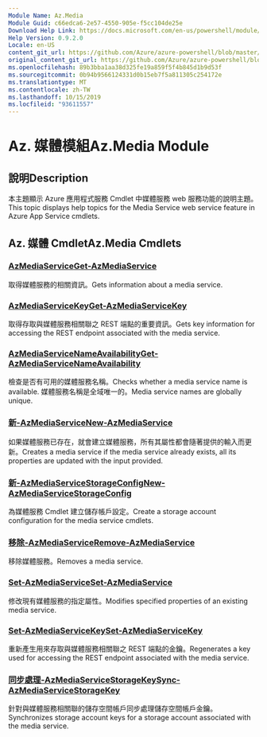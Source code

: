 ```yaml
---
Module Name: Az.Media
Module Guid: c66edca6-2e57-4550-905e-f5cc104de25e
Download Help Link: https://docs.microsoft.com/en-us/powershell/module/az.media
Help Version: 0.9.2.0
Locale: en-US
content_git_url: https://github.com/Azure/azure-powershell/blob/master/src/Media/Media/help/Az.Media.md
original_content_git_url: https://github.com/Azure/azure-powershell/blob/master/src/Media/Media/help/Az.Media.md
ms.openlocfilehash: 89b3bba1aa38d325fe19a859f5f4b845d1b9d53f
ms.sourcegitcommit: 0b94b9566124331d0b15eb7f5a811305c254172e
ms.translationtype: MT
ms.contentlocale: zh-TW
ms.lasthandoff: 10/15/2019
ms.locfileid: "93611557"
---
```

# <span data-ttu-id="cd7c2-101">Az. 媒體模組</span><span class="sxs-lookup"><span data-stu-id="cd7c2-101">Az.Media Module</span></span>
## <span data-ttu-id="cd7c2-102">說明</span><span class="sxs-lookup"><span data-stu-id="cd7c2-102">Description</span></span>
<span data-ttu-id="cd7c2-103">本主題顯示 Azure 應用程式服務 Cmdlet 中媒體服務 web 服務功能的說明主題。</span><span class="sxs-lookup"><span data-stu-id="cd7c2-103">This topic displays help topics for the Media Service web service feature in Azure App Service cmdlets.</span></span>

## <span data-ttu-id="cd7c2-104">Az. 媒體 Cmdlet</span><span class="sxs-lookup"><span data-stu-id="cd7c2-104">Az.Media Cmdlets</span></span>
### [<span data-ttu-id="cd7c2-105">AzMediaService</span><span class="sxs-lookup"><span data-stu-id="cd7c2-105">Get-AzMediaService</span></span>](Get-AzMediaService.md)
<span data-ttu-id="cd7c2-106">取得媒體服務的相關資訊。</span><span class="sxs-lookup"><span data-stu-id="cd7c2-106">Gets information about a media service.</span></span>

### [<span data-ttu-id="cd7c2-107">AzMediaServiceKey</span><span class="sxs-lookup"><span data-stu-id="cd7c2-107">Get-AzMediaServiceKey</span></span>](Get-AzMediaServiceKey.md)
<span data-ttu-id="cd7c2-108">取得存取與媒體服務相關聯之 REST 端點的重要資訊。</span><span class="sxs-lookup"><span data-stu-id="cd7c2-108">Gets key information for accessing the REST endpoint associated with the media service.</span></span>

### [<span data-ttu-id="cd7c2-109">AzMediaServiceNameAvailability</span><span class="sxs-lookup"><span data-stu-id="cd7c2-109">Get-AzMediaServiceNameAvailability</span></span>](Get-AzMediaServiceNameAvailability.md)
<span data-ttu-id="cd7c2-110">檢查是否有可用的媒體服務名稱。</span><span class="sxs-lookup"><span data-stu-id="cd7c2-110">Checks whether a media service name is available.</span></span>
<span data-ttu-id="cd7c2-111">媒體服務名稱是全域唯一的。</span><span class="sxs-lookup"><span data-stu-id="cd7c2-111">Media service names are globally unique.</span></span>

### [<span data-ttu-id="cd7c2-112">新-AzMediaService</span><span class="sxs-lookup"><span data-stu-id="cd7c2-112">New-AzMediaService</span></span>](New-AzMediaService.md)
<span data-ttu-id="cd7c2-113">如果媒體服務已存在，就會建立媒體服務，所有其屬性都會隨著提供的輸入而更新。</span><span class="sxs-lookup"><span data-stu-id="cd7c2-113">Creates a media service if the media service already exists, all its properties are updated with the input provided.</span></span>

### [<span data-ttu-id="cd7c2-114">新-AzMediaServiceStorageConfig</span><span class="sxs-lookup"><span data-stu-id="cd7c2-114">New-AzMediaServiceStorageConfig</span></span>](New-AzMediaServiceStorageConfig.md)
<span data-ttu-id="cd7c2-115">為媒體服務 Cmdlet 建立儲存帳戶設定。</span><span class="sxs-lookup"><span data-stu-id="cd7c2-115">Create a storage account configuration for the media service cmdlets.</span></span>

### [<span data-ttu-id="cd7c2-116">移除-AzMediaService</span><span class="sxs-lookup"><span data-stu-id="cd7c2-116">Remove-AzMediaService</span></span>](Remove-AzMediaService.md)
<span data-ttu-id="cd7c2-117">移除媒體服務。</span><span class="sxs-lookup"><span data-stu-id="cd7c2-117">Removes a media service.</span></span>

### [<span data-ttu-id="cd7c2-118">Set-AzMediaService</span><span class="sxs-lookup"><span data-stu-id="cd7c2-118">Set-AzMediaService</span></span>](Set-AzMediaService.md)
<span data-ttu-id="cd7c2-119">修改現有媒體服務的指定屬性。</span><span class="sxs-lookup"><span data-stu-id="cd7c2-119">Modifies specified properties of an existing media service.</span></span>

### [<span data-ttu-id="cd7c2-120">Set-AzMediaServiceKey</span><span class="sxs-lookup"><span data-stu-id="cd7c2-120">Set-AzMediaServiceKey</span></span>](Set-AzMediaServiceKey.md)
<span data-ttu-id="cd7c2-121">重新產生用來存取與媒體服務相關聯之 REST 端點的金鑰。</span><span class="sxs-lookup"><span data-stu-id="cd7c2-121">Regenerates a key used for accessing the REST endpoint associated with the media service.</span></span>

### [<span data-ttu-id="cd7c2-122">同步處理-AzMediaServiceStorageKey</span><span class="sxs-lookup"><span data-stu-id="cd7c2-122">Sync-AzMediaServiceStorageKey</span></span>](Sync-AzMediaServiceStorageKey.md)
<span data-ttu-id="cd7c2-123">針對與媒體服務相關聯的儲存空間帳戶同步處理儲存空間帳戶金鑰。</span><span class="sxs-lookup"><span data-stu-id="cd7c2-123">Synchronizes storage account keys for a storage account associated with the media service.</span></span>

